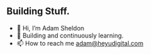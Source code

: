 ## Building Stuff. 

- 👋 Hi, I’m Adam Sheldon
- 🌱 Building and continuously learning. 
- 📫 How to reach me adam@heyudigital.com






